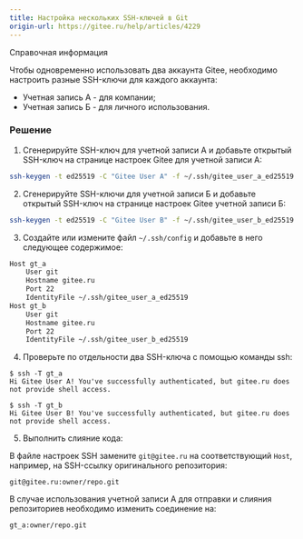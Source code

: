 ```yaml
---
title: Настройка нескольких SSH-ключей в Git
origin-url: https://gitee.ru/help/articles/4229
---
```


Справочная информация

Чтобы одновременно использовать два аккаунта Gitee, необходимо настроить разные SSH-ключи для каждого аккаунта:

* Учетная запись A - для компании;
* Учетная запись Б - для личного использования.

### Решение

1. Сгенерируйте SSH-ключ для учетной записи A и добавьте открытый SSH-ключ на странице настроек Gitee для учетной записи A:

```bash
ssh-keygen -t ed25519 -C "Gitee User A" -f ~/.ssh/gitee_user_a_ed25519
```

2. Сгенерируйте SSH-ключи для учетной записи Б и добавьте открытый SSH-ключ на странице настроек Gitee учетной записи Б:

```bash
ssh-keygen -t ed25519 -C "Gitee User B" -f ~/.ssh/gitee_user_b_ed25519
```

3. Создайте или измените файл `~/.ssh/config` и добавьте в него следующее содержимое:


```bash
Host gt_a
    User git
    Hostname gitee.ru
    Port 22
    IdentityFile ~/.ssh/gitee_user_a_ed25519
Host gt_b
    User git
    Hostname gitee.ru
    Port 22
    IdentityFile ~/.ssh/gitee_user_b_ed25519
```

4. Проверьте по отдельности два SSH-ключа с помощью команды ssh:

```text
$ ssh -T gt_a
Hi Gitee User A! You've successfully authenticated, but gitee.ru does not provide shell access.

$ ssh -T gt_b
Hi Gitee User B! You've successfully authenticated, but gitee.ru does not provide shell access.
```

5. Выполнить слияние кода:

В файле настроек SSH замените `git@gitee.ru` на соответствующий `Host`, например, на SSH-ссылку оригинального репозитория:

```text
git@gitee.ru:owner/repo.git
```

В случае использования учетной записи A для отправки и слияния репозиториев необходимо изменить соединение на:

```text
gt_a:owner/repo.git
```